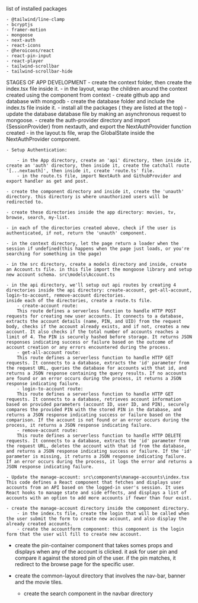 list of installed packages

    - @tailwind/line-clamp
    - bcryptjs
    - framer-motion
    - mongoose
    - next-auth
    - react-icons
    - @heroicons/react
    - react-pin-input
    - react-player
    - tailwind-scrollbar
    - tailwind-scrollbar-hide


STAGES OF APP DEVELOPMENT
    - create the context folder, then create the index.tsx file inside it.
    - in the layout, wrap the children around the context created using the <GlobalState> component from context
    - create github app and database with mongodb 
    - create the database folder and include the index.ts file inside it.
    - install all the packages ( they are listed at the top)
    - update the database database file by making an asynchronous request to mongoose.
    - create the auth-provider directory and import {SessionProvider} from nextauth, and export the NextAuthProvider function created
    - in the layout.ts file, wrap the GlobalState inside the NextAuthProvider component.

    - Setup Authentication:

        - in the App directory, create an 'api' directory, then inside it, create an 'auth' directory, then inside it, create the catchall route '[...nextauth]', then inside it, create 'route.ts' file.
        - in the route.ts file, import NextAuth and GithubProvider and export handler as get and post.

    - create the component directory and inside it, create the 'unauth' directory. this directory is where unauthorized users will be redirected to.

    - create these directories inside the app directory: movies, tv, browse, search, my-list.

    - in each of the directories created above, check if the user is authenticated, if not, return the 'unauth' component.

    - in the context directory, let the page return a loader when the session if undefined(this happens when the page just loads, or you're searching for something in the page)

    - in the src directory, create a models directory and inside, create an Account.ts file. in this file import the mongoose library and setup new account schema. src\models\Account.ts

    - in the api directory, we'll setup out api routes by creating 4 directories inside the api directory: create-account, get-all-account, login-to-account, remove-account directories.
    inside each of the directories, create a route.ts file.
        - create-account route:
        This route defines a serverless function to handle HTTP POST requests for creating new user accounts. It connects to a database, extracts the account details (name, PIN, and UID) from the request body, checks if the account already exists, and if not, creates a new account. It also checks if the total number of accounts reaches a limit of 4. The PIN is securely hashed before storage. It returns JSON responses indicating success or failure based on the outcome of account creation or any errors encountered during the process.
        - get-all-account route:
        This route defines a serverless function to handle HTTP GET requests. It connects to a database, extracts the 'id' parameter from the request URL, queries the database for accounts with that id, and returns a JSON response containing the query results. If no accounts are found or an error occurs during the process, it returns a JSON response indicating failure.
        - login-to-account route:
        This route defines a serverless function to handle HTTP GET requests. It connects to a database, retrieves account information based on provided parameters (account ID, user ID, and PIN), securely compares the provided PIN with the stored PIN in the database, and returns a JSON response indicating success or failure based on the comparison. If the account is not found or an error occurs during the process, it returns a JSON response indicating failure.
        - remove-account route:
        This route defines a serverless function to handle HTTP DELETE requests. It connects to a database, extracts the 'id' parameter from the request URL, deletes the account with that id from the database, and returns a JSON response indicating success or failure. If the 'id' parameter is missing, it returns a JSON response indicating failure. If an error occurs during the process, it logs the error and returns a JSON response indicating failure.
    
    - Update the manage-account: src\components\manage-accounts\index.tsx
    This code defines a React component that fetches and displays user accounts from an API based on the logged-in user's session. It uses React hooks to manage state and side effects, and displays a list of accounts with an option to add more accounts if fewer than four exist.

    - create the manage-account directory inside the component directory.
        - in the index.ts file, create the login that will be called when the user submit the form to create new account, and also display the already created accounts.
        - create the accountform component: this component is the login form that the user will fill to create new account.

- create the pin-container component that takes somes props and displays when any of the account is clicked. it ask for user pin and compare it against the stored pin of the user. if the pin matches, it redirect to the browse page for the specific user.

- create the common-layout directory that involves the nav-bar, banner and the movie tiles.
    - create the search component in the navbar directory
